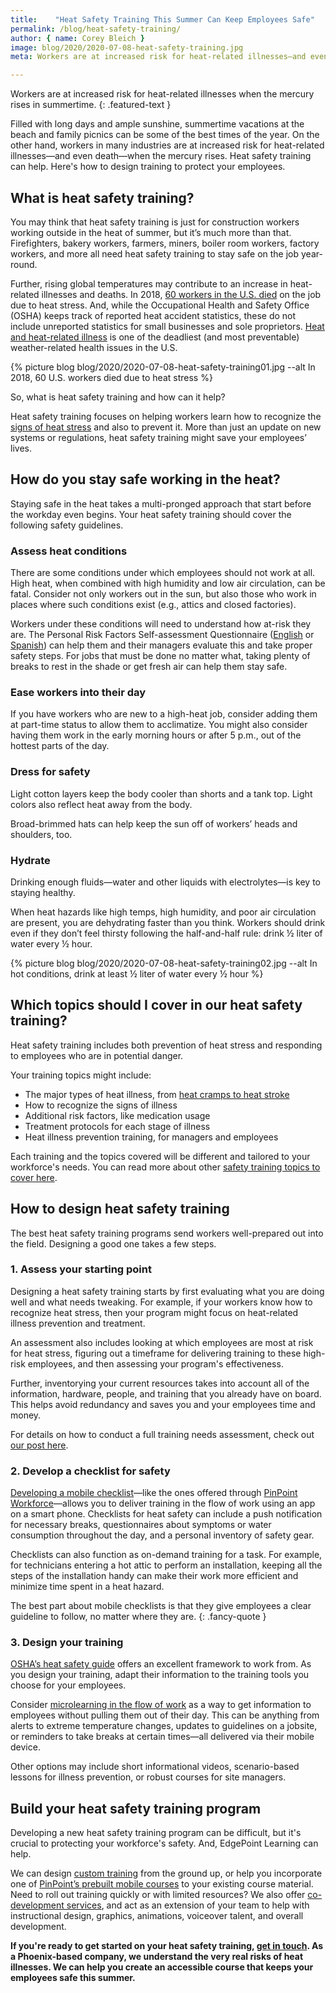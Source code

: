 ```yaml
---
title:    "Heat Safety Training This Summer Can Keep Employees Safe"
permalink: /blog/heat-safety-training/
author: { name: Corey Bleich }
image: blog/2020/2020-07-08-heat-safety-training.jpg
meta: Workers are at increased risk for heat-related illnesses—and even death—during summer. Heat safety training can help. Here's how to roll it out to your employees.

---
```



Workers are at increased risk for heat-related illnesses when the mercury rises in summertime.
{: .featured-text }

Filled with long days and ample sunshine, summertime vacations at the beach and family picnics can be some of the best times of the year. On the other hand, workers in many industries are at increased risk for heat-related illnesses—and even death—when the mercury rises. Heat safety training can help. Here's how to design training to protect your employees.  

## What is heat safety training? 

You may think that heat safety training is just for construction workers working outside in the heat of summer, but it’s much more than that. Firefighters, bakery workers, farmers, miners, boiler room workers, factory workers, and more all need heat safety training to stay safe on the job year-round. 

Further, rising global temperatures may contribute to an increase in heat-related illnesses and deaths. In 2018, [60 workers in the U.S. died](https://www.theguardian.com/us-news/2020/jan/22/heat-deaths-workers-safety-climate-crisis#:~:text=Robinson%2C%20who%20died%20in%202011,Statistics%20data%20on%20workplace%20fatalities.) on the job due to heat stress. And, while the Occupational Health and Safety Office (OSHA) keeps track of reported heat accident statistics, these do not include unreported statistics for small businesses and sole proprietors. [Heat and heat-related illness](https://www.cdc.gov/pictureofamerica/pdfs/picture_of_america_heat-related_illness.pdf) is one of the deadliest (and most preventable) weather-related health issues in the U.S.


{% picture blog blog/2020/2020-07-08-heat-safety-training01.jpg --alt In 2018, 60 U.S. workers died due to heat stress %}

So, what is heat safety training and how can it help?

Heat safety training focuses on helping workers learn how to recognize the [signs of heat stress](https://www.cdc.gov/niosh/topics/heatstress/default.html) and also to prevent it. More than just an update on new systems or regulations, heat safety training might save your employees’ lives.

## How do you stay safe working in the heat? 

Staying safe in the heat takes a multi-pronged approach that start before the workday even begins. Your heat safety training should cover the following safety guidelines. 

### Assess heat conditions

There are some conditions under which employees should not work at all. High heat, when combined with high humidity and low air circulation, can be fatal. Consider not only workers out in the sun, but also those who work in places where such conditions exist (e.g., attics and closed factories).

Workers under these conditions will need to understand how at-risk they are. The Personal Risk Factors Self-assessment Questionnaire ([English](https://deohs.washington.edu/pnash/sites/deohs.washington.edu.pnash/files/documents/Heat_Illness_RiskFactors_SelfAssessment_ENG%282013%29.pdf) or [Spanish](https://deohs.washington.edu/pnash/sites/deohs.washington.edu.pnash/files/documents/Heat_Illness_RiskFactors_SelfAssessment_SP%282013%29.pdf)) can help them and their managers evaluate this and take proper safety steps. For jobs that must be done no matter what, taking plenty of breaks to rest in the shade or get fresh air can help them stay safe.

### Ease workers into their day

If you have workers who are new to a high-heat job, consider adding them at part-time status to allow them to acclimatize. You might also consider having them work in the early morning hours or after 5 p.m., out of the hottest parts of the day.

### Dress for safety

Light cotton layers keep the body cooler than shorts and a tank top. Light colors also reflect heat away from the body. 

Broad-brimmed hats can help keep the sun off of workers’ heads and shoulders, too.

### Hydrate

Drinking enough fluids—water and other liquids with electrolytes—is key to staying healthy. 

When heat hazards like high temps, high humidity, and poor air circulation are present, you are dehydrating faster than you think. Workers should drink even if they don’t feel thirsty following the half-and-half rule: drink ½ liter of water every ½ hour.

{% picture blog blog/2020/2020-07-08-heat-safety-training02.jpg --alt In hot conditions, drink at least ½ liter of water every ½ hour %}

## Which topics should I cover in our heat safety training? 

Heat safety training includes both prevention of heat stress and responding to employees who are in potential danger. 

Your training topics might include:

* The major types of heat illness, from [heat cramps to heat stroke](https://www.cdc.gov/disasters/extremeheat/warning.html)
* How to recognize the signs of illness
* Additional risk factors, like medication usage 
* Treatment protocols for each stage of illness
* Heat illness prevention training, for managers and employees

Each training and the topics covered will be different and tailored to your workforce's needs. You can read more about other [safety training topics to cover here](/blog/employee-safety-training-topics/). 

## How to design heat safety training 

The best heat safety training programs send workers well-prepared out into the field. Designing a good one takes a few steps. 

### 1. Assess your starting point

Designing a heat safety training starts by first evaluating what you are doing well and what needs tweaking. For example, if your workers know how to recognize heat stress, then your program might focus on heat-related illness prevention and treatment.

An assessment also includes looking at which employees are most at risk for heat stress, figuring out a timeframe for delivering training to these high-risk employees, and then assessing your program's effectiveness. 

Further, inventorying your current resources takes into account all of the information, hardware, people, and training that you already have on board. This helps avoid redundancy and saves you and your employees time and money. 

For details on how to conduct a full training needs assessment, check out [our post here](/blog/training-needs-analysis/).

### 2. Develop a checklist for safety 

[Developing a mobile checklist](https://www.pinpointworkforce.com/post/feature-spotlight-checklists)—like the ones offered through [PinPoint Workforce](https://www.pinpointworkforce.com/)—allows you to deliver training in the flow of work using an app on a smart phone. Checklists for heat safety can include a push notification for necessary breaks, questionnaires about symptoms or water consumption throughout the day, and a personal inventory of safety gear. 

Checklists can also function as on-demand training for a task. For example, for technicians entering a hot attic to perform an installation, keeping all the steps of the installation handy can make their work more efficient and minimize time spent in a heat hazard.

The best part about mobile checklists is that they give employees a clear guideline to follow, no matter where they are.
{: .fancy-quote }

### 3. Design your training

[OSHA’s heat safety guide](https://www.osha.gov/SLTC/heatillness/osha_heattraining_guide_0411.pdf) offers an excellent framework to work from. As you design your training, adapt their information to the training tools you choose for your employees.

Consider [microlearning in the flow of work](https://www.pinpointworkforce.com/post/microlearing-in-the-flow-of-work) as a way to get information to employees without pulling them out of their day. This can be anything from alerts to extreme temperature changes, updates to guidelines on a jobsite, or reminders to take breaks at certain times—all delivered via their mobile device. 

Other options may include short informational videos, scenario-based lessons for illness prevention, or robust courses for site managers. 

## Build your heat safety training program 

Developing a new heat safety training program can be difficult, but it's crucial to protecting your workforce's safety. And, EdgePoint Learning can help. 

We can design [custom training](/custom-employee-training/) from the ground up, or help you incorporate one of [PinPoint’s prebuilt mobile courses](https://www.pinpointworkforce.com/post/microlearing-in-the-flow-of-work) to your existing course material. Need to roll out training quickly or with limited resources? We also offer [co-development services](/co-development-services/), and act as an extension of your team to help with instructional design, graphics, animations, voiceover talent, and overall development. 

<strong>If you're ready to get started on your heat safety training, [get in touch](/contact/). As a Phoenix-based company, we understand the very real risks of heat illnesses. We can help you create an accessible course that keeps your employees safe this summer.</strong>